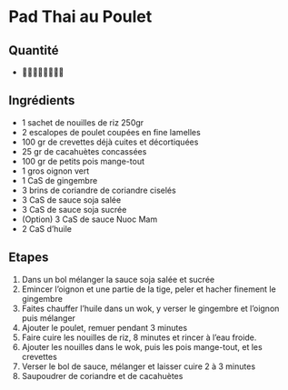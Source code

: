 # Pad Thai au Poulet

## Quantité

* :raising_hand_man::raising_hand_man::raising_hand_man::raising_hand_man:

## Ingrédients

* 1 sachet de nouilles de riz 250gr 
* 2 escalopes de poulet coupées en fine lamelles
* 100 gr de crevettes déjà cuites et décortiquées 
* 25 gr de cacahuètes concassées 
* 100 gr de petits pois mange-tout
* 1 gros oignon vert 
* 1 CaS de gingembre 
* 3 brins de coriandre de coriandre ciselés 
* 3 CaS de sauce soja salée 
*  3 CaS de sauce soja sucrée 
* (Option) 3 CaS de sauce Nuoc Mam
* 2 CaS d’huile 

## Etapes

1. Dans un bol mélanger la sauce soja salée et sucrée 
1. Emincer l’oignon et une partie de la tige, peler et hacher finement le gingembre 
1. Faites chauffer l’huile dans un wok, y verser le gingembre et l’oignon puis mélanger 
1. Ajouter le poulet, remuer pendant 3 minutes
1. Faire cuire les nouilles de riz, 8 minutes et rincer à l’eau froide. 
1. Ajouter les nouilles dans le wok, puis les pois mange-tout, et les crevettes 
1. Verser le bol de sauce, mélanger et laisser cuire 2 à 3 minutes 
1. Saupoudrer de coriandre et de cacahuètes
